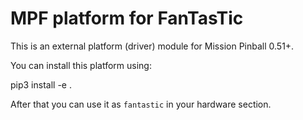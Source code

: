 # MPF platform for FanTasTic

This is an external platform (driver) module for Mission Pinball 0.51+.

You can install this platform using:

  pip3 install -e .

After that you can use it as `fantastic` in your hardware section.
